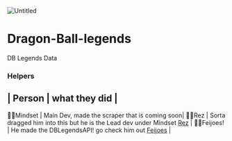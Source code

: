 ![Untitled](https://github.com/mindsetpro/Dragon-Ball-legends/assets/138173273/e86564d0-cf16-400a-ae46-a9fdf3df4638)

# Dragon-Ball-legends
DB Legends Data

### Helpers

| Person | what they did |
--------------------------
👨‍💻Mindset | Main Dev, made the scraper that is coming soon|
👨‍💻Rez | Sorta dragged him into this but he is the Lead dev under Mindset [Rez](https://github.com/Rez-Yeat) |
👨‍💻Feijoes! | He made the DBLegendsAPI! go check him out [Feijoes](https://github.com/feijoes) |
